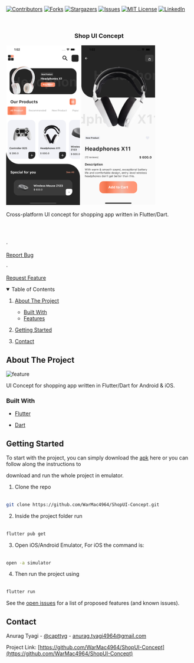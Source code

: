 [![Contributors][contributors-shield]][contributors-url]
[![Forks][forks-shield]][forks-url]
[![Stargazers][stars-shield]][stars-url]
[![Issues][issues-shield]][issues-url]
[![MIT License][license-shield]][license-url]
[![LinkedIn][linkedin-shield]][linkedin-url]

<!-- PROJECT LOGO -->

<br  />

<p  align="center">

<a  href="https://github.com/WarMac4964/ShopUI-Concept">

</a>

<h3  align="center">Shop UI Concept</h3>

<p float="left">
<img  width="200" src="readme/screenshot.png"/>
<img  width="200" src="readme/screenshot2.png"/>

  </p>

<p  align="center">

Cross-platform UI concept for shopping app written in Flutter/Dart.

<br  />

<br  />

·

<a  href="https://github.com/WarMac4964/ShopUI-Concept/issues">Report Bug</a>

·

<a  href="https://github.com/WarMac4964/ShopUI-Concept/issues">Request Feature</a>

</p>

</p>

<!-- TABLE OF CONTENTS -->

<details  open="open">

<summary>Table of Contents</summary>

<ol>

<li>

<a  href="#about-the-project">About The Project</a>

<ul>

<li><a  href="#built-with">Built With</a></li>

<li><a  href="#Feature">Features</a></li>

</ul>

</li>

<li>

<a  href="#getting-started">Getting Started</a>

</li>

<li><a  href="#contact">Contact</a></li>

</ol>

</details>

<!-- ABOUT THE PROJECT -->

## About The Project

<img  src="readme/ShopUI-Concept.gif"  alt="feature"  width="250"  >

UI Concept for shopping app written in Flutter/Dart for Android & iOS.

### Built With

- [Flutter](https://flutter.dev/)

- [Dart](https://dart.dev/)

## Getting Started

To start with the project, you can simply download the [apk]() here or you can follow along the instructions to

download and run the whole project in emulator.

1. Clone the repo

```sh

git clone https://github.com/WarMac4964/ShopUI-Concept.git

```

2. Inside the project folder run

```sh

flutter pub get

```

3. Open iOS/Android Emulator, For iOS the command is:

```sh

open -a simulator

```

4. Then run the project using

```sh

flutter run

```

See the [open issues](https://github.com/WarMac4964/ShopUI-Concept/issues) for a list of proposed features (and known issues).

<!-- CONTACT -->

## Contact

Anurag Tyagi - [@capttyg](https://www.instagram.com/capttyg/) - anurag.tyagi4964@gmail.com

Project Link: [https://github.com/WarMac4964/ShopUI-Concept](https://github.com/WarMac4964/ShopUI-Concept)

[contributors-shield]: https://img.shields.io/github/contributors/WarMac4964/ShopUI-Concept.svg?style=for-the-badge
[contributors-url]: https://github.com/WarMac4964/ShopUI-Concept/graphs/contributors
[forks-shield]: https://img.shields.io/github/forks/WarMac4964/ShopUI-Concept.svg?style=for-the-badge
[forks-url]: https://github.com/WarMac4964/ShopUI-Concept/network/members
[stars-shield]: https://img.shields.io/github/stars/WarMac4964/ShopUI-Concept.svg?style=for-the-badge
[stars-url]: https://github.com/WarMac4964/ShopUI-Concept/stargazers
[issues-shield]: https://img.shields.io/github/issues/WarMac4964/ShopUI-Concept.svg?style=for-the-badge
[issues-url]: https://github.com/WarMac4964/ShopUI-Concept/issues
[license-shield]: https://img.shields.io/github/license/WarMac4964/ShopUI-Concept.svg?style=for-the-badge
[license-url]: https://github.com/WarMac4964/ShopUI-Concept/blob/master/LICENSE.txt
[linkedin-shield]: https://img.shields.io/badge/-LinkedIn-black.svg?style=for-the-badge&logo=linkedin&colorB=555
[linkedin-url]: https://www.linkedin.com/in/anurag-tyagi-395425178/
